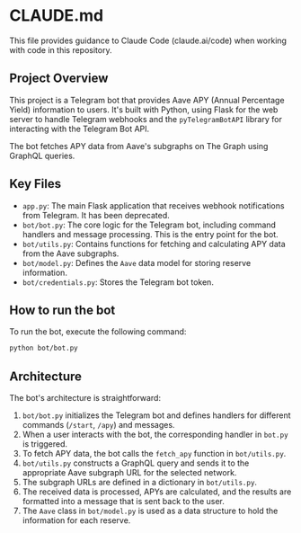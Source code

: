 # CLAUDE.md

This file provides guidance to Claude Code (claude.ai/code) when working with code in this repository.

## Project Overview

This project is a Telegram bot that provides Aave APY (Annual Percentage Yield) information to users. It's built with Python, using Flask for the web server to handle Telegram webhooks and the `pyTelegramBotAPI` library for interacting with the Telegram Bot API.

The bot fetches APY data from Aave's subgraphs on The Graph using GraphQL queries.

## Key Files

-   `app.py`: The main Flask application that receives webhook notifications from Telegram. It has been deprecated.
-   `bot/bot.py`: The core logic for the Telegram bot, including command handlers and message processing. This is the entry point for the bot.
-   `bot/utils.py`: Contains functions for fetching and calculating APY data from the Aave subgraphs.
-   `bot/model.py`: Defines the `Aave` data model for storing reserve information.
-   `bot/credentials.py`: Stores the Telegram bot token.

## How to run the bot

To run the bot, execute the following command:

```bash
python bot/bot.py
```

## Architecture

The bot's architecture is straightforward:

1.  `bot/bot.py` initializes the Telegram bot and defines handlers for different commands (`/start`, `/apy`) and messages.
2.  When a user interacts with the bot, the corresponding handler in `bot.py` is triggered.
3.  To fetch APY data, the bot calls the `fetch_apy` function in `bot/utils.py`.
4.  `bot/utils.py` constructs a GraphQL query and sends it to the appropriate Aave subgraph URL for the selected network.
5.  The subgraph URLs are defined in a dictionary in `bot/utils.py`.
6.  The received data is processed, APYs are calculated, and the results are formatted into a message that is sent back to the user.
7. The `Aave` class in `bot/model.py` is used as a data structure to hold the information for each reserve.
